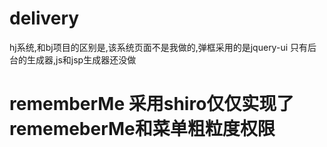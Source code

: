 # delivery
hj系统,和bj项目的区别是,该系统页面不是我做的,弹框采用的是jquery-ui
只有后台的生成器,js和jsp生成器还没做
# rememberMe 采用shiro仅仅实现了rememeberMe和菜单粗粒度权限